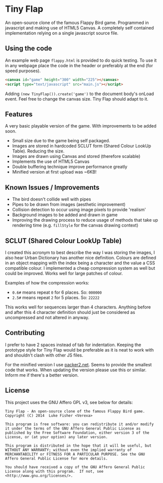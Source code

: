 # Tiny Flap
An open-source clone of the famous Flappy Bird game.
Programmed in javascript and making use of HTML5 Canvas. A completely self contained implementation relying on a single javascript source file.

## Using the code
An example web page `flappy.html` is provided to do quick testing. To use it in any webpage place the code in the header or preferably at the end (for speed purposes).

```html
<canvas id="game" height="300" width="225"></canvas>
<script type="text/javascript" src="main.js"></script>
```

Adding `(new TinyFlap()).create('game')` to the document body's onLoad event.
Feel free to change the canvas size. Tiny Flap should adapt to it.

## Features
A very basic playable version of the game. With improvements to be added soon.

- Small size due to the game being self packaged.
- Images are stored in hardcoded SCLUT form (Shared Colour LookUp Table). Reducing the size.
- Images are drawn using Canvas and stored (therefore scalable)
- Implements the use of HTML5 Canvas
- Double buffering technique improve performance greatly
- Minified version at first upload was ~6KB!

## Known Issues / Improvements
- The bird doesn't collide well with pipes
- Pipes to be drawn from images (aesthetic improvement)
- Collision detection to occur using image pixels to provide 'realism'
- Background images to be added and drawn in game
- Improving the drawing process to reduce usage of methods that take up rendering time (e.g. `fillStyle` for the canvas drawing context)

## SCLUT (Shared Colour LookUp Table)
I created this acronym to best describe the way I was storing the images, I also hear Urban Dictionary has another nice definition.
Colours are defined in an object mapping with the index being a character and the value a CSS compatible colour.
I implemented a cheap compression system as well but could be improved. Works well for large patches of colour.

Examples of how the compression works:

- `0.6#` means repeat `0` for 6 places. So: `000000`
- `2.5#` means repeat `2` for 5 places. So: `22222`

This works well for sequences larger than 4 characters. Anything before and after this 4 character definition should just be considered as uncompressed and not altered in anyway.

## Contributing
I prefer to have 2 spaces instead of tab for indentation. Keeping the prototype style for Tiny Flap would be preferable as it is neat to work with and shouldn't clash with other JS files.

For the minified version I use [packer2.net](http://dean.edwards.name/download/#packer). Seems to provide the smallest code that works. When updating the version please use this or similar. Inform me if there's a better version.

## License
This project uses the GNU Affero GPL v3, see below for details:
```
Tiny Flap - An open-source clone of the famous Flappy Bird game.
Copyright (C) 2014  Luke Fisher <Verexa>

This program is free software: you can redistribute it and/or modify it under the terms of the GNU Affero General Public License as published by the Free Software Foundation, either version 3 of the License, or (at your option) any later version.

This program is distributed in the hope that it will be useful, but WITHOUT ANY WARRANTY; without even the implied warranty of MERCHANTABILITY or FITNESS FOR A PARTICULAR PURPOSE. See the GNU Affero General Public License for more details.

You should have received a copy of the GNU Affero General Public License along with this program.  If not, see <http://www.gnu.org/licenses/>.
```